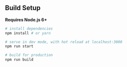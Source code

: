 ## Build Setup

**Requires Node.js 6+**

``` bash
# install dependencies
npm install # or yarn

# serve in dev mode, with hot reload at localhost:3000
npm run start

# build for production
npm run build
```
